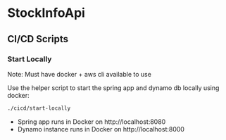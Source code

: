 # StockInfoApi

## CI/CD Scripts
### Start Locally

Note: Must have docker + aws cli available to use 

Use the helper script to start the spring app and dynamo db locally using docker:

```bash
./cicd/start-locally
```

* Spring app runs in Docker on http://localhost:8080
* Dynamo instance runs in Docker on http://localhost:8000
